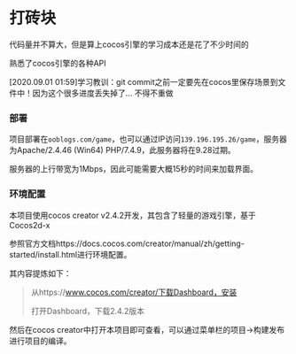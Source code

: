 # 打砖块

代码量并不算大，但是算上cocos引擎的学习成本还是花了不少时间的

熟悉了cocos引擎的各种API

[2020.09.01 01:59]学习教训：git commit之前一定要先在cocos里保存场景到文件中！因为这个很多进度丢失掉了... 不得不重做

### 部署

项目部署在`ooblogs.com/game`，也可以通过IP访问`139.196.195.26/game`，服务器为Apache/2.4.46 (Win64) PHP/7.4.9，此服务器将在9.28过期。

服务器的上行带宽为1Mbps，因此可能需要大概15秒的时间来加载界面。

### 环境配置

本项目使用cocos creator v2.4.2开发，其包含了轻量的游戏引擎，基于Cocos2d-x

参照官方文档https://docs.cocos.com/creator/manual/zh/getting-started/install.html进行环境配置。

其内容提炼如下：

> 从https://www.cocos.com/creator/下载Dashboard，安装
>
> 打开Dashboard，下载2.4.2版本

然后在cocos creator中打开本项目即可查看，可以通过菜单栏的项目->构建发布进行项目的编译。

